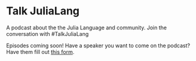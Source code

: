 # Talk JuliaLang 

A podcast about the the Julia Language and community. Join the conversation with #TalkJuliaLang

Episodes coming soon! Have a speaker you want to come on the podcast? Have them fill out [this form](https://forms.gle/RfA1cR64UyqCJaqRA).

